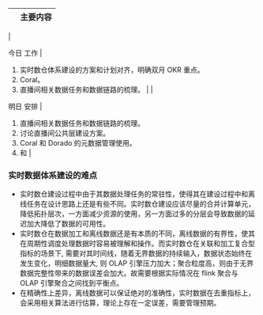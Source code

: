 |     | 主要内容 |
| --- | -------- |

|

今日
工作 |

1.  实时数仓体系建设的方案和计划对齐，明确双月 OKR 重点。
2.  Coral。
3.  直播间相关数据任务和数据链路的梳理。
    |
    |

明日
安排 |

1. 直播间相关数据任务和数据链路的梳理。
2. 讨论直播间公共层建设方案。
3. Coral 和 Dorado 的元数据管理使用。
4. 和 |

### 实时数据体系建设的难点

- 实时数仓建设过程中由于其数据处理任务的常驻性，使得其在建设过程中和离线任务在设计思路上还是有些不同。实时数仓建设应该尽量的合并计算单元，降低拓扑层次，一方面减少资源的使用，另一方面过多的分层会导致数据的延迟加大降低了数据的可用性。
- 实时数仓在数据加工和离线数据还是有本质的不同，离线数据的有界性，使其在周期性调度处理数据时容易被理解和操作。而实时数仓在关联和加工复合型指标的场景下, 需要对其时间线，随着无界数据的持续输入，数据状态始终在发生变化，明细数据量大, 则 OLAP 引擎压力加大；聚合粒度高，则由于无界数据完整性带来的数据误差会加大。故需要根据实际情况在 flink 聚合与 OLAP 引擎聚合之间找到平衡点。
- 在精确性上差异，离线数据可以保证绝对的准确性，实时数据在去重指标上，会采用相关算法进行估算，理论上存在一定误差，需要管理预期。
